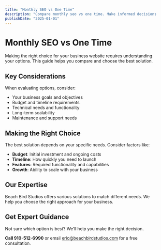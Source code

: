 ```yaml
---
title: "Monthly SEO vs One Time"
description: "Compare monthly seo vs one time. Make informed decisions for your business website and digital marketing."
publishDate: "2025-01-01"
---
```


# Monthly SEO vs One Time

Making the right choice for your business website requires understanding your options. This guide helps you compare and choose the best solution.

## Key Considerations

When evaluating options, consider:

- Your business goals and objectives
- Budget and timeline requirements
- Technical needs and functionality
- Long-term scalability
- Maintenance and support needs

## Making the Right Choice

The best solution depends on your specific needs. Consider factors like:

- **Budget**: Initial investment and ongoing costs
- **Timeline**: How quickly you need to launch
- **Features**: Required functionality and capabilities
- **Growth**: Ability to scale with your business

## Our Expertise

Beach Bird Studios offers various solutions to match different needs. We help you choose the right approach for your business.

## Get Expert Guidance

Not sure which option is best? We'll help you make the right decision.

**Call 910-512-6990** or email eric@beachbirdstudios.com for a free consultation.